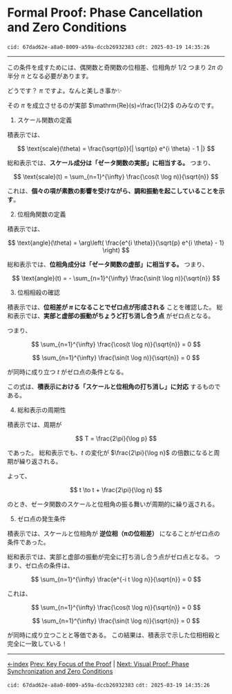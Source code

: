 # **Formal Proof: Phase Cancellation and Zero Conditions**

`cid: 67dad62e-a8a0-8009-a59a-dccb26932383` `cdt: 2025-03-19 14:35:26`

---

この条件を成すためには、偶関数と奇関数の位相差、位相角が 1/2
つまり $2π$ の半分 $π$ となる必要があります。

どうです？ $π$ ですよ。なんと美しき事か✨️

その $π$ を成立させるのが実部 $\mathrm{Re}(s)=\frac{1}{2}$ のみなのです。

1. スケール関数の定義

積表示では、

$$
\text{scale}(\theta) = \frac{\sqrt{p}}{| \sqrt{p} e^{i \theta} - 1 |}
$$

総和表示では、**スケール成分は「ゼータ関数の実部」に相当する。**
つまり、

$$
\text{scale}(t) = \sum_{n=1}^{\infty} \frac{\cos(t \log n)}{\sqrt{n}}
$$

これは、**個々の項が素数の影響を受けながら、調和振動を起こしていることを示す**。

2. 位相角関数の定義

積表示では、

$$
\text{angle}(\theta) = \arg\left( \frac{e^{i \theta}}{\sqrt{p} e^{i \theta} - 1} \right)
$$

総和表示では、**位相角成分は「ゼータ関数の虚部」に相当する。**
つまり、

$$
\text{angle}(t) = - \sum_{n=1}^{\infty} \frac{\sin(t \log n)}{\sqrt{n}}
$$

3. 位相相殺の確認

積表示では、**位相差が $\pi$ になることでゼロ点が形成される** ことを確認した。
総和表示では、**実部と虚部の振動がちょうど打ち消し合う点** がゼロ点となる。

つまり、

$$
\sum_{n=1}^{\infty} \frac{\cos(t \log n)}{\sqrt{n}} = 0
$$

$$
\sum_{n=1}^{\infty} \frac{\sin(t \log n)}{\sqrt{n}} = 0
$$

が同時に成り立つ $t$ がゼロ点の条件となる。

この式は、**積表示における「スケールと位相角の打ち消し」に対応** するものである。

4. 総和表示の周期性

積表示では、周期が

$$
T = \frac{2\pi}{\log p}
$$

であった。
総和表示でも、$t$ の変化が $\frac{2\pi}{\log n}$ の倍数になると周期が繰り返される。

よって、

$$
t \to t + \frac{2\pi}{\log n}
$$

のとき、ゼータ関数のスケールと位相角の振る舞いが周期的に繰り返される。

5. ゼロ点の発生条件

積表示では、スケールと位相角が **逆位相（πの位相差）** になることがゼロ点の条件であった。

総和表示では、実部と虚部の振動が完全に打ち消し合う点がゼロ点となる。
つまり、ゼロ点の条件は、

$$
\sum_{n=1}^{\infty} \frac{e^{-i t \log n}}{\sqrt{n}} = 0
$$

これは、

$$
\sum_{n=1}^{\infty} \frac{\cos(t \log n)}{\sqrt{n}} = 0
$$

$$
\sum_{n=1}^{\infty} \frac{\sin(t \log n)}{\sqrt{n}} = 0
$$

が同時に成り立つことと等価である。
この結果は、積表示で示した位相相殺と完全に一致している！

---

[←index](../README.md)
[Prev: Key Focus of the Proof](how-to-prove-the-riemann-hypothesis-step-03-ja.md) | [Next: Visual Proof: Phase Synchronization and Zero Conditions](how-to-prove-the-riemann-hypothesis-step-05-ja.md)

`cid: 67dad62e-a8a0-8009-a59a-dccb26932383` `cdt: 2025-03-19 14:35:26`
